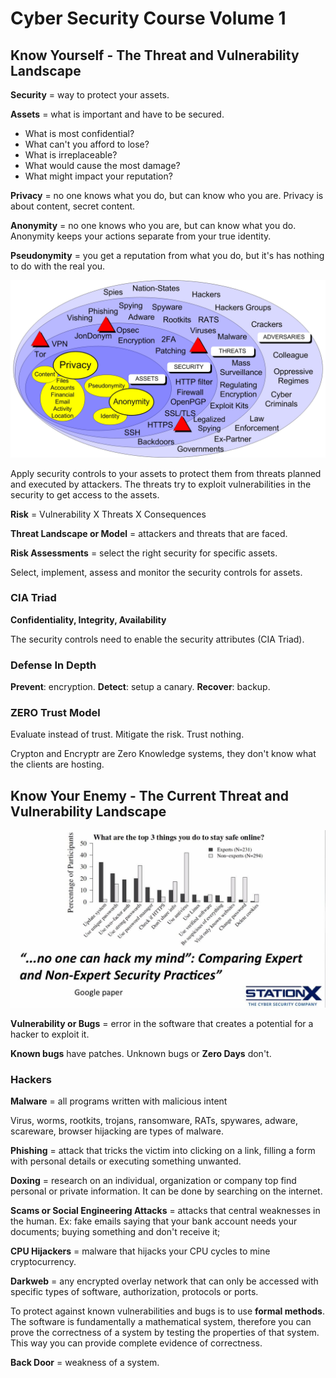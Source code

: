 #  Cyber Security Course Volume 1
## Know Yourself - The Threat and Vulnerability Landscape

**Security** = way to protect your assets.

**Assets** = what is important and have to be secured.

* What is most confidential?
* What can't you afford to lose?
* What is irreplaceable?
* What would cause the most damage?
* What might impact your reputation?

**Privacy** = no one knows what you do, but can know who you are. Privacy is about content, secret content.

**Anonymity** = no one knows who you are, but can know what you do. Anonymity keeps your actions separate from your true identity.

**Pseudonymity** = you get a reputation from what you do, but it's has nothing to do with the real you.

![The Cyber Security Landscape Diagram](https://raw.githubusercontent.com/RodgerOliver/cyber-security/master/The-Cyber-Security-Landscape-Diagram.jpg)

Apply security controls to your assets to protect them from threats planned and executed by attackers. The threats try to exploit vulnerabilities in the security to get access to the assets.

**Risk** = Vulnerability X Threats X Consequences

**Threat Landscape or Model** = attackers and threats that are faced.

**Risk Assessments** = select the right security for specific assets.

Select, implement, assess and monitor the security controls for assets.

### CIA Triad

**Confidentiality, Integrity, Availability**

The security controls need to enable the security attributes (CIA Triad).

### Defense In Depth

**Prevent**: encryption.
**Detect**: setup a canary.
**Recover**: backup.

### ZERO Trust Model

Evaluate instead of trust. Mitigate the risk. Trust nothing.

Crypton and Encryptr are Zero Knowledge systems, they don't know what the clients are hosting.

## Know Your Enemy  - The Current Threat and Vulnerability Landscape

![Things to Stay Safe Online](https://raw.githubusercontent.com/RodgerOliver/cyber-security/master/Things-to-Stay-Safe-Online.jpg)

**Vulnerability or Bugs** = error in the software that creates a potential for a hacker to exploit it.

**Known bugs** have patches. Unknown bugs or **Zero Days** don't.

### Hackers

**Malware** = all programs written with malicious intent

Virus, worms, rootkits, trojans, ransomware, RATs, spywares, adware, scareware, browser hijacking are types of malware.

**Phishing** = attack that tricks the victim into clicking on a link, filling a form with personal details or executing something unwanted.

**Doxing** = research on an individual, organization or company top find personal or private information. It can be done by searching on the internet.

**Scams or Social Engineering Attacks** = attacks that central weaknesses in the human. Ex: fake emails saying that your bank account needs your documents; buying something and don't receive it; 

**CPU Hijackers** = malware that hijacks your CPU cycles to mine cryptocurrency.

**Darkweb** = any encrypted overlay network that can only be accessed with specific types of software, authorization, protocols or ports.

To protect against known vulnerabilities and bugs is to use **formal methods**. The software is fundamentally a mathematical system, therefore you can prove the correctness of a system by testing the properties of that system. This way you can provide complete evidence of correctness.

**Back Door** = weakness of a system.
